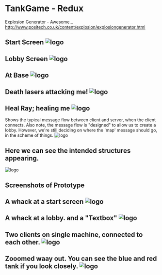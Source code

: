 TankGame - Redux
================
Explosion Generator - Awesome...
http://www.positech.co.uk/content/explosion/explosiongenerator.html

Start Screen
![logo](https://raw.github.com/Hibchibbler/TankGame/master/Screenshots/StartScreenShot_2.png?login=Hibchibbler&token=fde09ec171da6186f4f5384a4eb0d1d8)
------------------------
Lobby Screen
![logo](https://raw.github.com/Hibchibbler/TankGame/master/Screenshots/LobbyScreenShot_2.png?login=Hibchibbler&token=338a1085fab34e8626fdd2f019aaeb80)
------------------------
At Base
![logo](https://raw.github.com/Hibchibbler/TankGame/master/Screenshots/RunScreenShot1_2.png?login=Hibchibbler&token=3f3a33f03f83347eef5f50b3a9a15676)
------------------------
Death lasers attacking me!
![logo](https://raw.github.com/Hibchibbler/TankGame/master/Screenshots/RunScreenShot2_2.png?login=Hibchibbler&token=82b0e89c4aeff90090fb8416df08389a)
------------------------
Heal Ray; healing me
![logo](https://raw.github.com/Hibchibbler/TankGame/master/Screenshots/RunScreenShot3_2.png?login=Hibchibbler&token=67de4c31208c1bb2e8f947df0c9c0806)
------------------------


Shows the typical message flow between client and server, when the client connects.
Also note, the message flow is "designed" to allow us to create a lobby. 
However, we're still deciding on where the 'map' message should go, in the scheme of things.
![logo](https://raw.github.com/Hibchibbler/TankGame/master/Screenshots/network_establish_phase.png?login=Hibchibbler&token=1638ab91df6cd96b593ee2c65239dccd)


Here we can see the intended structures appearing.
--------------------------------------------------
![logo](https://raw.github.com/Hibchibbler/TankGame/master/master_architecture.png?login=Hibchibbler&token=ec3f2b6ab3f5e41ec5011b901e5e7eec)

Screenshots of Prototype 
------------------------
A whack at a start screen
![logo](https://raw.github.com/Hibchibbler/TankGame/master/Screenshots/StartScreenShot.png?login=Hibchibbler&token=a66f97ca572c7a96647cd6cc692365da)
------------------------
A whack at a lobby. and a "Textbox"
![logo](https://raw.github.com/Hibchibbler/TankGame/master/Screenshots/LobbyScreenShot.png?login=Hibchibbler&token=592b609319404e62cdc1a782d526d142)
------------------------
Two clients on single machine, connected to each other.
![logo](https://raw.github.com/Hibchibbler/TankGame/master/Screenshots/GamePlayScreenShot.png?login=Hibchibbler&token=1c941fdd6e571ee76145c3af3991f0a0)
------------------------
Zooomed waay out. You can see the blue and red tank if you look closely.
![logo](https://raw.github.com/Hibchibbler/TankGame/master/Screenshots/ZoomedOutScreenShot.png?login=Hibchibbler&token=f1a44c8e7e3c17c6e46e642d1f70f4f2)
------------------------


